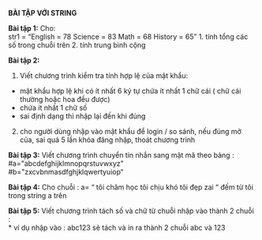 **BÀI TẬP VỚI STRING**

**Bài tập 1:**
Cho:  
	str1 = “English = 78 Science = 83 Math = 68 History = 65”
 	1. tính tổng các số trong chuỗi trên
 	2. tính trung bình cộng 
  
**Bài tập 2:**
1. Viết chương trình kiểm tra tính hợp lệ của mật khẩu:
  * mật khẩu hợp lệ khi có ít nhất 6 ký tự chứa ít nhất 1 chữ cái ( chữ cái thường hoặc hoa đều được) 
  * chứa ít nhất 1 chữ số
  * sai định dạng thì nhập lại đến khi đúng
2. cho người dùng nhập vào mật khẩu để login / so sánh, nếu đúng mở của, sai quá 5 lần khóa đăng nhập, thoát chương trình

**Bài tập 3:**
Viết chương trình chuyển tin nhắn sang mật mã theo bảng : 	
#a="abcdefghijklmnopqrstuvwxyz"   
#b="zxcvbnmasdfghjklqwertyuiop“  

**Bài tập 4:**
Cho chuỗi : 
	a= “
	tôi chăm học
	tôi chịu khó
	tôi đẹp zai
	“
	đếm từ tôi trong string a trên

**Bài tập 5:**
Viết chương trình tách số và chữ từ chuỗi nhập vào thành 2 chuỗi : 	
     * ví dụ nhập vào : abc123 sẽ tách và in ra thành 2 chuỗi abc và 123


